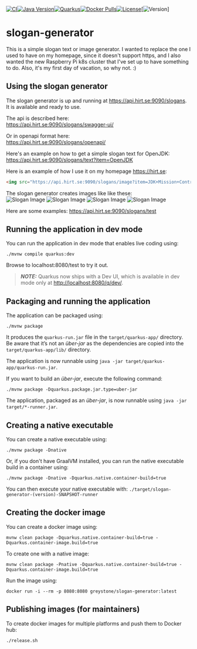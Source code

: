 [![CI](https://github.com/thegreystone/slogan-generator/actions/workflows/ci.yml/badge.svg)](https://github.com/thegreystone/slogan-generator/actions/workflows/ci.yml)[![Java Version](https://img.shields.io/badge/Java-17%2B-blue)](https://www.oracle.com/java/technologies/javase/jdk17-archive-downloads.html)[![Quarkus](https://img.shields.io/badge/Quarkus-3.12.3-blue.svg?style=flat&logo=quarkus)](https://quarkus.io/)[![Docker Pulls](https://img.shields.io/docker/pulls/greystone/slogan-generator.svg)](https://hub.docker.com/r/greystone/slogan-generator)[![License](https://img.shields.io/badge/License-BSD%203--Clause-blue.svg)](https://opensource.org/licenses/BSD-3-Clause)[![Version](https://img.shields.io/docker/v/greystone/slogan-generator?sort=semver)]
# slogan-generator

This is a simple slogan text or image generator. I wanted to replace the one I used to have on my homepage,
since it doesn't support https, and I also wanted the new Raspberry Pi k8s cluster that I've set up
to have something to do. Also, it's my first day of vacation, so why not. :)

## Using the slogan generator

The slogan generator is up and running at https://api.hirt.se:9090/slogans. It is available and ready to use. 

The api is described here:  
https://api.hirt.se:9090/slogans/swagger-ui/

Or in openapi format here:  
https://api.hirt.se:9090/slogans/openapi/

Here's an example on how to get a simple slogan text for OpenJDK:  
https://api.hirt.se:9090/slogans/text?item=OpenJDK

Here is an example of how I use it on my homepage https://hirt.se:
```html
<img src="https://api.hirt.se:9090/slogans/image?item=JDK+Mission+Control&background=random&textColor=%23FFFFFF" border="0" width="460" height="50"/>
```
The slogan generator creates images like like these:  
![Slogan Image](https://hirt.se/images/github/slogan-java-sunset.png)
![Slogan Image](https://hirt.se/images/github/slogan-java-mountain.png)
![Slogan Image](https://hirt.se/images/github/slogan-jmc-ocean.png)
![Slogan Image](https://hirt.se/images/github/slogan-openjdk-clouds.png)

Here are some examples:
https://api.hirt.se:9090/slogans/test

## Running the application in dev mode

You can run the application in dev mode that enables live coding using:

```shell script
./mvnw compile quarkus:dev
```

Browse to localhost:8080/test to try it out.

> **_NOTE:_**  Quarkus now ships with a Dev UI, which is available in dev mode only at <http://localhost:8080/q/dev/>.

## Packaging and running the application

The application can be packaged using:

```shell script
./mvnw package
```

It produces the `quarkus-run.jar` file in the `target/quarkus-app/` directory.  
Be aware that it’s not an _über-jar_ as the dependencies are copied into the `target/quarkus-app/lib/` directory.

The application is now runnable using `java -jar target/quarkus-app/quarkus-run.jar`.

If you want to build an _über-jar_, execute the following command:

```shell script
./mvnw package -Dquarkus.package.jar.type=uber-jar
```

The application, packaged as an _über-jar_, is now runnable using `java -jar target/*-runner.jar`.

## Creating a native executable

You can create a native executable using:

```shell script
./mvnw package -Dnative
```

Or, if you don't have GraalVM installed, you can run the native executable build in a container using:

```shell script
./mvnw package -Dnative -Dquarkus.native.container-build=true
```

You can then execute your native executable with: `./target/slogan-generator-(version)-SNAPSHOT-runner`

## Creating the docker image
You can create a docker image using:

```shell script
mvnw clean package -Dquarkus.native.container-build=true -Dquarkus.container-image.build=true
```
To create one with a native image:

```shell script
mvnw clean package -Pnative -Dquarkus.native.container-build=true -Dquarkus.container-image.build=true
```

Run the image using:
```shell script
docker run -i --rm -p 8080:8080 greystone/slogan-generator:latest
```

## Publishing images (for maintainers)
To create docker images for multiple platforms and push them to Docker hub:

```shell script
./release.sh
```
